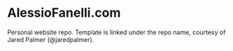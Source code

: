 # AlessioFanelli.com

Personal website repo. Template is linked under the repo name, courtesy of Jared Palmer (@jaredpalmer).